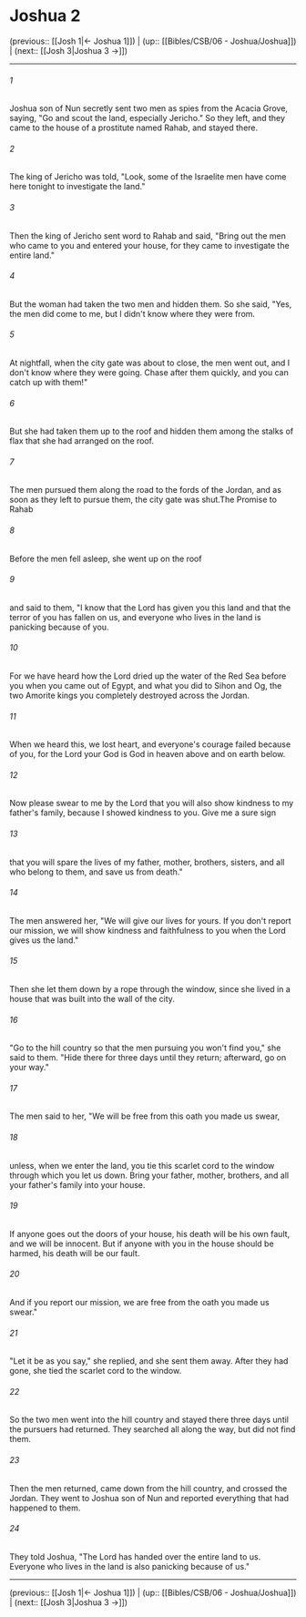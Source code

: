 # Joshua 2

(previous:: [[Josh 1|← Joshua 1]]) | (up:: [[Bibles/CSB/06 - Joshua/Joshua]]) | (next:: [[Josh 3|Joshua 3 →]])

***


###### 1 
Joshua son of Nun secretly sent two men as spies from the Acacia Grove, saying, "Go and scout the land, especially Jericho." So they left, and they came to the house of a prostitute named Rahab, and stayed there. 

###### 2 
The king of Jericho was told, "Look, some of the Israelite men have come here tonight to investigate the land." 

###### 3 
Then the king of Jericho sent word to Rahab and said, "Bring out the men who came to you and entered your house, for they came to investigate the entire land." 

###### 4 
But the woman had taken the two men and hidden them. So she said, "Yes, the men did come to me, but I didn't know where they were from. 

###### 5 
At nightfall, when the city gate was about to close, the men went out, and I don't know where they were going. Chase after them quickly, and you can catch up with them!" 

###### 6 
But she had taken them up to the roof and hidden them among the stalks of flax that she had arranged on the roof. 

###### 7 
The men pursued them along the road to the fords of the Jordan, and as soon as they left to pursue them, the city gate was shut.The Promise to Rahab 

###### 8 
Before the men fell asleep, she went up on the roof 

###### 9 
and said to them, "I know that the Lord has given you this land and that the terror of you has fallen on us, and everyone who lives in the land is panicking because of you. 

###### 10 
For we have heard how the Lord dried up the water of the Red Sea before you when you came out of Egypt, and what you did to Sihon and Og, the two Amorite kings you completely destroyed across the Jordan. 

###### 11 
When we heard this, we lost heart, and everyone's courage failed because of you, for the Lord your God is God in heaven above and on earth below. 

###### 12 
Now please swear to me by the Lord that you will also show kindness to my father's family, because I showed kindness to you. Give me a sure sign 

###### 13 
that you will spare the lives of my father, mother, brothers, sisters, and all who belong to them, and save us from death." 

###### 14 
The men answered her, "We will give our lives for yours. If you don't report our mission, we will show kindness and faithfulness to you when the Lord gives us the land." 

###### 15 
Then she let them down by a rope through the window, since she lived in a house that was built into the wall of the city. 

###### 16 
"Go to the hill country so that the men pursuing you won't find you," she said to them. "Hide there for three days until they return; afterward, go on your way." 

###### 17 
The men said to her, "We will be free from this oath you made us swear, 

###### 18 
unless, when we enter the land, you tie this scarlet cord to the window through which you let us down. Bring your father, mother, brothers, and all your father's family into your house. 

###### 19 
If anyone goes out the doors of your house, his death will be his own fault, and we will be innocent. But if anyone with you in the house should be harmed, his death will be our fault. 

###### 20 
And if you report our mission, we are free from the oath you made us swear." 

###### 21 
"Let it be as you say," she replied, and she sent them away. After they had gone, she tied the scarlet cord to the window. 

###### 22 
So the two men went into the hill country and stayed there three days until the pursuers had returned. They searched all along the way, but did not find them. 

###### 23 
Then the men returned, came down from the hill country, and crossed the Jordan. They went to Joshua son of Nun and reported everything that had happened to them. 

###### 24 
They told Joshua, "The Lord has handed over the entire land to us. Everyone who lives in the land is also panicking because of us."

***

(previous:: [[Josh 1|← Joshua 1]]) | (up:: [[Bibles/CSB/06 - Joshua/Joshua]]) | (next:: [[Josh 3|Joshua 3 →]])
